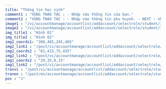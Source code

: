 ```yaml
---
title: "Thông tin học sinh"
comment1 : "VÙNG THAO TÁC : - Nhập vào thông tin của bạn."
comment2 : "VÙNG THAO TÁC : - Nhập vào thông tin phụ huynh. - NEXT : nhấn để chuyển đến bước kế tiếp. "	
image1 : "/vi/accountmanage/accountlist/addaccount/selectrole/student/Infomation_2_1.png"
image2 : "/vi/accountmanage/accountlist/addaccount/selectrole/student/Infomation_2_2.png"
img_title1 : "Hình 01"
img_title2 : "Hình 02"
img2_coords1: "208,465,245,485"
img2_link1 : "/post/vi/accountmanage/accountlist/addaccount/selectrole/student/step30_sumary/"
img2_coords2 : "61,415,75,435"
img2_link2 : "/post/vi/accountmanage/accountlist/addaccount/selectrole/student/step28_infomation_student_1/"
img1_coords2 : "29,35,0,15"
img1_link2 : "/post/vi/accountmanage/accountlist/addaccount/selectrole/student/selectclass/step27_create_new_class/"
tranvi : "/post/vi/accountmanage/accountlist/addaccount/selectrole/student/step29_infomation_student_2/"
tranen : "/post/en/accountmanage/accountlist/addaccount/selectrole/student/step29_infomation_student_2/"
pos : "1"
---
```

